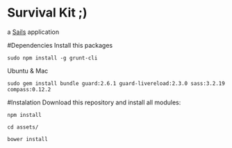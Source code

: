 # Survival Kit ;)

a [Sails](http://sailsjs.org) application


#Dependencies
Install this packages

`sudo npm install -g grunt-cli`


Ubuntu & Mac

`sudo gem install bundle guard:2.6.1 guard-livereload:2.3.0 sass:3.2.19 compass:0.12.2`


#Instalation
Download this repository and install all modules:

`npm install`

`cd assets/`

`bower install`

